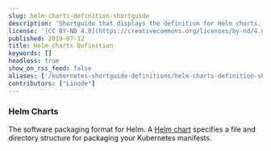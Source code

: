 ```yaml
---
slug: helm-charts-definition-shortguide
description: 'Shortguide that displays the definition for Helm charts.'
license: '[CC BY-ND 4.0](https://creativecommons.org/licenses/by-nd/4.0)'
published: 2019-07-12
title: Helm charts Definition
keywords: []
headless: true
show_on_rss_feed: false
aliases: ['/kubernetes-shortguide-definitions/helm-charts-definition-shortguide/']
contributors: ["Linode"]
---
```


### Helm Charts

The software packaging format for Helm. A [Helm chart](https://helm.sh/docs/topics/charts/) specifies a file and directory structure for packaging your Kubernetes manifests.
